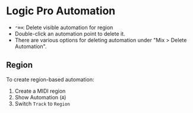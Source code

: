 # Logic Pro Automation

- `⌃⌘⌫`: Delete visible automation for region
- Double-click an automation point to delete it.
- There are various options for deleting automation under "Mix > Delete Automation".

## Region

To create region-based automation:

1. Create a MIDI region
2. Show Automation (`A`)
3. Switch `Track` to `Region`
